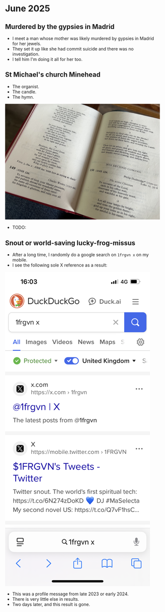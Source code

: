 # June 2025

## Murdered by the gypsies in Madrid

- I meet a man whose mother was likely murdered by gypsies in Madrid for her jewels.
- They set it up like she had commit suicide and there was no investigation.
- I tell him I'm doing it all for her too.

## St Michael's church Minehead

- The organist.
- The candle.
- The hymn.

![The hymn](../../content/images/the-hymn.jpeg)

- TODO:

## Snout or world-saving lucky-frog-missus

- After a long time, I randomly do a google search on `1frgvn x` on my mobile.
- I see the following sole X reference as a result:

![Twitter snout](../../content/images/snout-or-savior.png)

- This was a profile message from late 2023 or early 2024.
- There is very little else in results.
- Two days later, and this result is gone.

